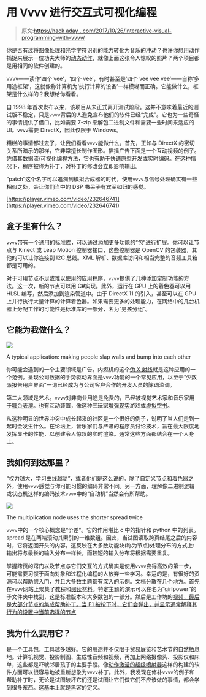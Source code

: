 # 用 Vvvv 进行交互式可视化编程

> 原文:[https://hack aday . com/2017/10/26/interactive-visual-programming-with-vvvv/](https://hackaday.com/2017/10/26/interactive-visual-programming-with-vvvv/)

你是否有过将图像处理和光学字符识别的能力转化为音乐的冲动？也许你想用动作捕捉来展示一位功夫大师的[动态动作](https://vimeo.com/163153865)，就像上面这张令人惊叹的照片？两个项目都是用相同的软件创建的。

vvvv——读作‘四个 vee’，‘四个 vee’，有时甚至是‘四个 vee vee vee’——自称‘多用途框架’，这就像称计算机为‘执行计算的设备’一样模糊而正确。它能做什么，框架是什么样的？我想给你看看。

自 1998 年首次发布以来，该项目从未正式离开测试阶段。这并不意味着最近的测试版不稳定，只是`vvvv`背后的人避免宣布他们的软件已经“完成”。它也为一些奇怪的事情提供了借口，比如需要 7-zip 来解包二进制文件和需要一些时间来适应的 UI。`vvvv`需要 DirectX，因此仅限于 Windows。

糟糕的事情都过去了，让我们看看`vvvv`能做什么。首先，正如与 DirectX 的密切关系所暗示的那样，它非常擅长制作图形。插播广告下面是一个互动视频的例子。凭借其数据流/可视化编程方法，它也有助于快速原型开发或实时编码。在这种情况下，程序被称为补丁，对补丁的修改会立即影响输出。

“patch”这个名字可以追溯到模拟合成器的时代，使用`vvvv`与信号处理确实有一些相似之处，会让你们当中的 DSP 书呆子有宾至如归的感觉。

[https://player.vimeo.com/video/232646741](https://player.vimeo.com/video/232646741)

## 盒子里有什么？

`vvvv`带有一个通用的标准库，可以通过添加更多功能的“包”进行扩展。你可以让节点与 Kinect 或 Leap Motion 控制器接口，这些控制器是 OpenCV 的包装器，其他的可以让你连接到 I2C 总线。XML 解析、数据库访问和相当完整的音频工具箱都是可用的。

对于可用节点不足或难以使用的应用程序，`vvvv`提供了几种添加定制功能的方法。这一次，新的节点可以用 C#实现。此外，运行在 GPU 上的着色器可以用 HLSL 编写，然后添加到渲染管道中。由于 DirectX 11 的引入，甚至可以在 GPU 上并行执行大量计算的计算着色器。如果需要更多的处理能力，在网络中的几台机器上分配工作的可能性是标准库的一部分，名为“男孩分组”。

## 它能为我做什么？

![](../Images/0dd1ad5618022ce887de3d5e670eeec6.png)

A typical application: making people slap walls and bump into each other

你可能会遇到的一个主要领域是广告。内燃机的这个[伪 X 射线](https://vvvv.org/blog/augmented-engine-for-mercedes-benz)就是这种应用的一个范例。呈现公司数据的手势驱动界面是`vvvv`功能的一个常见应用，以至于“少数派报告用户界面”一词已经成为与公司客户合作的开发人员的陈词滥调。

第二大领域是艺术。`vvvv`对非商业用途是免费的，已经被视觉艺术家和音乐家用于[舞台表演](https://vvvv.org/blog/state-of-nothingness)。也有互动装置，像这种三玩家[增强现实](https://vvvv.org/blog/rgb-hunt-0.1)游戏或[虚拟空书](https://vvvv.org/blog/elebook-prototype1)。

从这种明显的世界冲突中成长起来的社区是一个很好的例子，说明了当人们走到一起时会发生什么。在论坛上，音乐家们与严肃的程序员讨论技术，旨在最大限度地发挥显卡的性能，以创建令人惊叹的实时渲染。通常这些方面都结合在一个人身上。

## 我如何到达那里？

“权力越大，学习曲线越陡”，或者他们是这么说的。除了自定义节点和着色器之外，使用`vvvv`感觉与你可能习惯的编码非常不同。另一方面，理解像二进制逻辑或状态机这样的编码技术`vvvv`中的“自动机”当然会有所帮助。

![](../Images/748ab5ad22ec9ee359362ee0a9f16149.png)

The multiplication node uses the shorter spread twice

`vvvv`中的一个核心概念是“价差”。它的作用堪比 c 中的指针和 python 中的列表。spread 是在两端滚动其索引的一维数组。因此，当试图读取跨页结尾之后的内容时，它将返回开头的内容。这反映在大多数功能块(称为节点)处理分布的方式上:输出将与最长的输入分布一样长，而较短的输入分布将根据需要重复。

掌握跨页的窍门以及节点与它们交互的方式确实是使用`vvvv`变得高效的第一步，可能需要习惯于面向对象和过程化编程的人放弃一些学习。幸运的是，有很好的资源可以帮助您入门，并且大多数主题都有深入的示例。文档分散在几个地方。首先在`vvvv`网站上聚集了[教程](https://vvvv.org/documentation/tutorials)和[阅读材料](https://vvvv.org/documentation/books)。特定主题的演示可以在名为“girlpower”的子文件夹中找到，这是标准版本和大多数包的一部分。然后是工作坊的[视频，最后是大部分节点的集成帮助补丁。当 F1 被按下时，它们会弹出，并显示通常解释其行为的设置中当前选择的节点](https://vvvv.org/blog/node17-workshop-video-captures)

## 我为什么要用它？

是一个工具包，工具越多越好。它的用途并不仅限于贸易展览和艺术节的自然栖息地。计算机视觉、投影制图、生成性音频和视频，再加上网络摄像头、投影仪和床单，这些都是吓唬邻居孩子的主要手段。像[动作激活的超级喷射器](https://hackaday.com/2017/10/18/motion-activated-super-squirter-stands-guard/)这样的构建的软件方面可以很容易地被重新想象为`vvvv`补丁。此外，我发现在修补`vvvv`的例子和帮助补丁时，无论是试图破坏它们还是试图让它们做它们不应该做的事情，都会学到很多东西。这基本上就是黑客的定义。